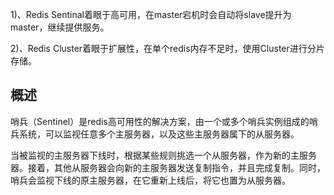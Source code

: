 1)、Redis Sentinal着眼于高可用，在master宕机时会自动将slave提升为master，继续提供服务。

2)、Redis Cluster着眼于扩展性，在单个redis内存不足时，使用Cluster进行分片存储。

## 概述

哨兵（Sentinel）是redis高可用性的解决方案，由一个或多个哨兵实例组成的哨兵系统，可以监视任意多个主服务器，以及这些主服务器属下的从服务器。

当被监视的主服务器下线时，根据某些规则挑选一个从服务器，作为新的主服务器。接着，其他从服务器会向新的主服务器发送复制指令，并且完成复制。同时，哨兵会监视下线的原主服务器，在它重新上线后，将它也置为从服务器。






